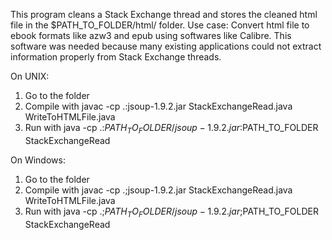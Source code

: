This program cleans a Stack Exchange thread and stores the cleaned html file in the $PATH_TO_FOLDER/html/ folder.
Use case: Convert html file to ebook formats like azw3 and epub using softwares like Calibre.
This software was needed because many existing applications could not extract information properly from Stack Exchange threads.

On UNIX:
1) Go to the folder
2) Compile with javac -cp .:jsoup-1.9.2.jar StackExchangeRead.java WriteToHTMLFile.java
3) Run with java -cp .:$PATH_TO_FOLDER/jsoup-1.9.2.jar:$PATH_TO_FOLDER StackExchangeRead

On Windows:
1) Go to the folder
2) Compile with javac -cp .;jsoup-1.9.2.jar StackExchangeRead.java WriteToHTMLFile.java
3) Run with java -cp .;$PATH_TO_FOLDER/jsoup-1.9.2.jar;$PATH_TO_FOLDER StackExchangeRead

